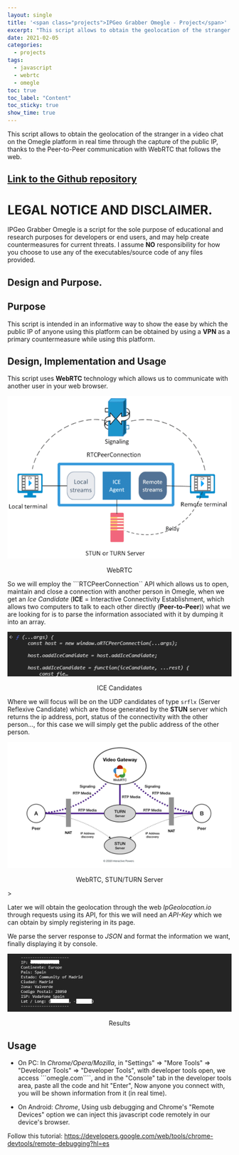 ```yaml
---
layout: single
title: '<span class="projects">IPGeo Grabber Omegle - Project</span>'
excerpt: "This script allows to obtain the geolocation of the stranger in a video chat on the Omegle platform in real time through the capture of the public IP, thanks to the Peer-to-Peer communication with WebRTC that follows the web."
date: 2021-02-05
categories:
  - projects
tags:  
  - javascript
  - webrtc
  - omegle
toc: true
toc_label: "Content"
toc_sticky: true
show_time: true
---
```


This script allows to obtain the geolocation of the stranger in a video chat on the Omegle platform in real time through the capture of the public IP, thanks to the Peer-to-Peer communication with WebRTC that follows the web.

## [Link to the Github repository](https://github.com/shockz-offsec/IPGeo-Grabber-Omegle)

# **LEGAL NOTICE AND DISCLAIMER**.
IPGeo Grabber Omegle is a script for the sole purpose of educational and research purposes for developers or end users, and may help create countermeasures for current threats.
I assume **NO** responsibility for how you choose to use any of the executables/source code of any files provided.

## Design and Purpose.

## Purpose

This script is intended in an informative way to show the ease by which the public IP of anyone using this platform can be obtained by using a **VPN** as a primary countermeasure while using this platform.

## Design, Implementation and Usage

This script uses **WebRTC** technology which allows us to communicate with another user in your web browser.

<a href="/assets/images/project-ipgeo-grabber-omegle/1.png">
    <img src="/assets/images/project-ipgeo-grabber-omegle/1.png" alt="ip geo grabber omegle">
</a>
<p align="center">WebRTC</p>

So we will employ the ```RTCPeerConnection`` API which allows us to open, maintain and close a connection with another person in Omegle, when we get an *Ice Candidate* (**ICE** = Interactive Connectivity Establishment, which allows two computers to talk to each other directly (**Peer-to-Peer**)) what we are looking for is to parse the information associated with it by dumping it into an array.

<a href="/assets/images/project-ipgeo-grabber-omegle/2.png">
    <img src="/assets/images/project-ipgeo-grabber-omegle/2.png" alt="ip geo grabber omegle">
</a>
<p align="center">ICE Candidates</p>

Where we will focus will be on the UDP candidates of type ```srflx``` (Server Reflexive Candidate) which are those generated by the **STUN** server which returns the ip address, port, status of the connectivity with the other person..., for this case we will simply get the public address of the other person.

<a href="/assets/images/project-ipgeo-grabber-omegle/3.jpg">
    <img src="/assets/images/project-ipgeo-grabber-omegle/3.jpg" alt="ip geo grabber omegle">
</a>
<p align="center">WebRTC, STUN/TURN Server</p>>

Later we will obtain the geolocation through the web *IpGeolocation.io* through requests using its API, for this we will need an *API-Key* which we can obtain by simply registering in its page.

We parse the server response to *JSON* and format the information we want, finally displaying it by console.

<a href="/assets/images/project-ipgeo-grabber-omegle/4.png">
    <img src="/assets/images/project-ipgeo-grabber-omegle/4.png" alt="ip geo grabber omegle">
</a>
<p align="center">Results</p>

## Usage

* On PC: In *Chrome/Opera/Mozilla*, in "Settings" => "More Tools" => "Developer Tools" => "Developer Tools", with developer tools open, we access ```omegle.com````, and in the "Console" tab in the developer tools area, paste all the code and hit "Enter", Now anyone you connect with, you will be shown information from it (in real time).

* On Android: *Chrome*, Using usb debugging and Chrome's "Remote Devices" option we can inject this javascript code remotely in our device's browser.

Follow this tutorial: <https://developers.google.com/web/tools/chrome-devtools/remote-debugging?hl=es>